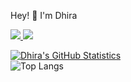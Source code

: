 
Hey! :wave: I'm Dhira

<p>
  <a href="[https://www.linkedin.com/in/dhiraramadini/]">
    <img src="https://img.shields.io/badge/-dhiraramadini-blue?style=flat-square&logo=Linkedin&logoColor=white&link=https://www.linkedin.com/in/dhiraramadini/">
  <a/>
   <a href="mailto:dhiraramadini@gmail.com">
    <img src="https://img.shields.io/badge/-dhiraramadini@gmail.com-c14438?style=flat-square&logo=Gmail&logoColor=white&link=mailto:dhiraramadini@gmail.com">
   <a/>
</p>
    

[![Dhira's GitHub Statistics](https://github-readme-stats-eight-theta.vercel.app/api?username=dirarmdn&show_icons=true&locale=en&layout=compact&line_height=20&title_color=7A7ADB&icon_color=2234AE&text_color=D3D3D3&bg_color=0,000000,130F40&include_all_commits=true&count_private=true)](https://github.com/dirarmdn)
<br>
![Top Langs](https://github-readme-stats.vercel.app/api/top-langs/?username=dirarmdn&hide=css,scss,html&theme=tokyonight)
